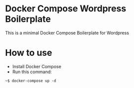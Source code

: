 # Docker Compose Wordpress Boilerplate

This is a minimal Docker Compose Boilerplate for Wordpress

# How to use

- Install Docker Compose
- Run this command:
```console
~$ docker-compose up -d 
```